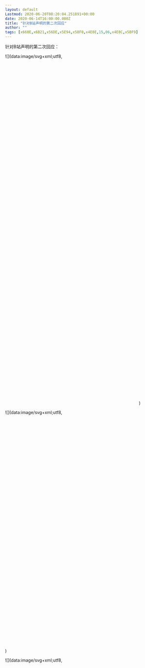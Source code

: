 ```yaml
---
layout: default
Lastmod: 2020-06-20T08:20:04.251891+00:00
date: 2020-06-14T16:00:00.000Z
title: "针对B站声明的第二次回应"
author: ""
tags: [x660E,x6B21,x56DE,x5E94,x58F0,x4E8E,15,06,x4E8C,x5BF9]
---
```


针对B站声明的第二次回应：

![](data:image/svg+xml;utf8,<svg xmlns='http://www.w3.org/2000/svg' width='440' height='1137'></svg>)

![](data:image/svg+xml;utf8,<svg xmlns='http://www.w3.org/2000/svg' width='1692' height='2576'></svg>)

![](data:image/svg+xml;utf8,<svg xmlns='http://www.w3.org/2000/svg' width='584' height='2372'></svg>)

编辑于 06-15

